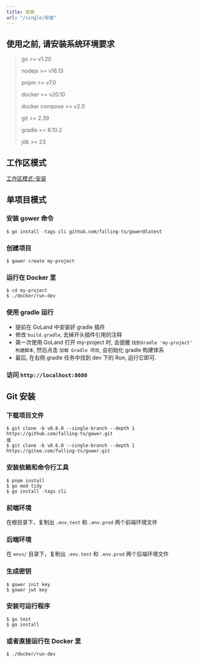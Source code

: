 ```yaml
---
title: 安装
url: "/single/安装"
---
```


## 使用之前, 请安装系统环境要求

> go >= v1.20
>
> nodejs >= v16.13
>
> pnpm >= v7.0
>
> docker >= v20.10
>
> docker compose >= v2.0
>
> git >= 2.39
> 
> gradle == 8.10.2
>
> jdk >= 23

## 工作区模式

[工作区模式-安装](https://falling-ts.github.io/gower-docs/workspace/安装/)

## 单项目模式

### 安装 gower 命令

```shell
$ go install -tags cli github.com/falling-ts/gower@latest
```

### 创建项目

```shell
$ gower create my-project
```

### 运行在 Docker 里

```shell
$ cd my-project
$ ./docker/run-dev
```

### 使用 gradle 运行

- 提前在 GoLand 中安装好 gradle 插件
- 修改 `build.gradle`, 去掉开头插件引用的注释
- 第一次使用 GoLand 打开 my-project 时, 会提醒 `找到Gradle 'my-project' 构建脚本`, 然后点击 `加载 Gradle 项目`, 会初始化 gradle 构建体系
- 最后, 在右侧 gradle 任务中找到 dev 下的 Run, 运行它即可.

### 访问 `http://localhost:8080`

## Git 安装

### 下载项目文件

```shell
$ git clone -b v0.6.0 --single-branch --depth 1 https://github.com/falling-ts/gower.git
或
$ git clone -b v0.6.0 --single-branch --depth 1 https://gitee.com/falling-ts/gower.git
```

### 安装依赖和命令行工具

```shell
$ pnpm install
$ go mod tidy
$ go install -tags cli
```

### 前端环境

在根目录下，复制出 `.env.test` 和 `.env.prod` 两个前端环境文件

### 后端环境

在 `envs/` 目录下，复制出 `.env.test` 和 `.env.prod` 两个后端环境文件

### 生成密钥

```shell
$ gower init key
$ gower jwt key
```

### 安装可运行程序

```shell
$ go test
$ go install
```
### 或者直接运行在 Docker 里

```shell
$ ./docker/run-dev
```